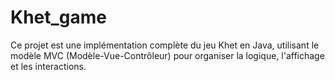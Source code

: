 # Khet_game
Ce projet est une implémentation complète du jeu Khet en Java, utilisant le modèle MVC (Modèle-Vue-Contrôleur) pour organiser la logique, l'affichage et les interactions.
